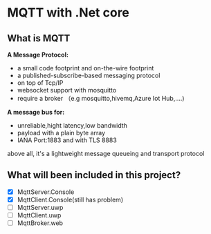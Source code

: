 # MQTT with .Net core
## What is MQTT
**A Message Protocol:**
+ a small code footprint and on-the-wire footprint
+ a published-subscribe-based messaging protocol
+ on top of Tcp/IP
+ websocket support with mosquitto
+ require a broker （e.g mosquitto,hivemq,Azure Iot Hub,....)
     
**A message bus for:**
+ unreliable,hight latency,low bandwidth
+ payload with a plain byte array
+ IANA Port:1883 and with TLS 8883

above all, it's a lightweight message queueing and transport protocol
## What will been included in this project?
- [x] MqttServer.Console
- [x] MqttClient.Console(still has problem)
- [ ] MqttServer.uwp
- [ ] MqttClient.uwp
- [ ] MqttBroker.web